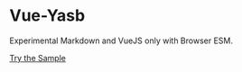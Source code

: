 # Vue-Yasb

Experimental Markdown and VueJS only with Browser ESM.

[Try the Sample](https://c4software.github.io/vue-yasb/index.html)
